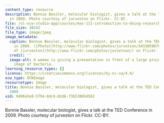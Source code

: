 ```yaml
---
content_type: resource
description: Bonnie Bassler, molecular biologist, gives a talk at the TED Conference
  in 2009. Photo courtesy of jurveston on Flickr. CC-BY.
file: /ol-ocw-studio-app/courses/mas-111-introduction-to-doing-research-in-media-arts-and-sciences-spring-2011/949643e857940dc682d6f3b53065d562_mas-111s11.jpg
file_size: 30142
file_type: image/jpeg
image_metadata:
  caption: Bonnie Bassler, molecular biologist, gives a talk at the TED Conference
    in 2009. ([Photo](http://www.flickr.com/photos/jurvetson/3433059070/) courtesy
    of [jurveston](http://www.flickr.com/photos/jurvetson/) on Flickr. [CC-BY](http://creativecommons.org/licenses/by/2.0/))
  credit: ''
  image-alt: A woman is giving a presentation in front of a large projector of an
    image of bacteria.
learning_resource_types: []
license: https://creativecommons.org/licenses/by-nc-sa/4.0/
ocw_type: OCWImage
resourcetype: Image
title: Bonnie Bassler, molecular biologist, gives a talk at the TED Conference in
  2009
uid: 949643e8-5794-0dc6-82d6-f3b53065d562
---
```

Bonnie Bassler, molecular biologist, gives a talk at the TED Conference in 2009. Photo courtesy of jurveston on Flickr. CC-BY.